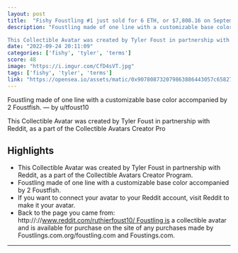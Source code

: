 ```yaml
---
layout: post
title:  "Fishy Foustling #1 just sold for 6 ETH, or $7,808.16 on September 23, 2022. Total volume for the Foustlings collection now approaches 60 ETH, currently at 57.8 ETH."
description: "Foustling made of one line with a customizable base color accompanied by 2 Foustfish. — by u/tfoust10

This Collectible Avatar was created by Tyler Foust in partnership with Reddit, as a part of the Collectible Avatars Creator Pro"
date: "2022-09-24 20:11:09"
categories: ['fishy', 'tyler', 'terms']
score: 48
image: "https://i.imgur.com/CfD4sVT.jpg"
tags: ['fishy', 'tyler', 'terms']
link: "https://opensea.io/assets/matic/0x907808732079863886443057c65827a0f1c64357/2400/"
---
```


Foustling made of one line with a customizable base color accompanied by 2 Foustfish. — by u/tfoust10

This Collectible Avatar was created by Tyler Foust in partnership with Reddit, as a part of the Collectible Avatars Creator Pro

## Highlights

- This Collectible Avatar was created by Tyler Foust in partnership with Reddit, as a part of the Collectible Avatars Creator Program.
- Foustling made of one line with a customizable base color accompanied by 2 Foustfish.
- If you want to connect your avatar to your Reddit account, visit Reddit to make it your avatar.
- Back to the page you came from: http://://www.reddit.com/ruthierfoust10/ Foustling is a collectible avatar and is available for purchase on the site of any purchases made by Foustlings.com.org/foustling.com and Foustings.com.

---

